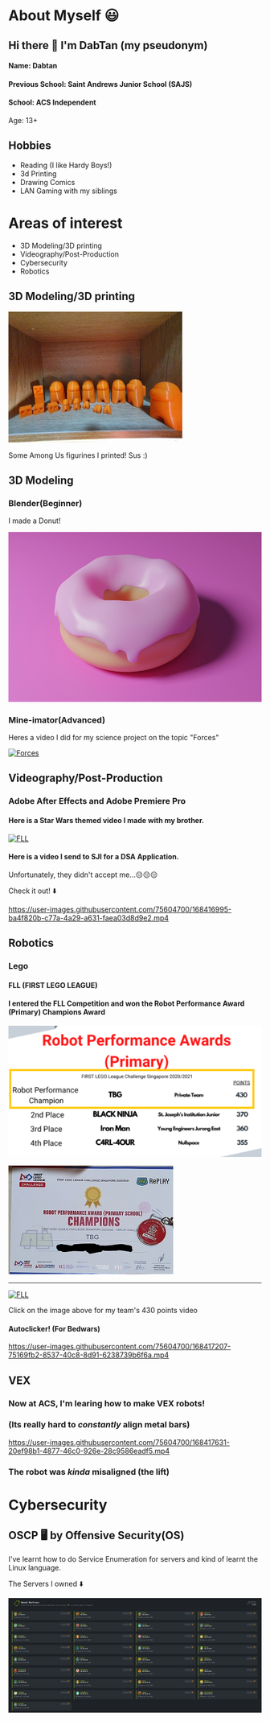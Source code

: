 # About Myself 😃

## Hi there 👋 I'm DabTan (my pseudonym)
#### Name: Dabtan

#### Previous School: Saint Andrews Junior School (SAJS)
#### School: ACS Independent

Age: 13+
## Hobbies
+ Reading (I like Hardy Boys!)
+ 3d Printing 
+ Drawing Comics
+ LAN Gaming with my siblings


# Areas of interest
- 3D Modeling/3D printing
- Videography/Post-Production
- Cybersecurity
- Robotics
## 3D Modeling/3D printing

![alt text](https://github.com/DabTan/DabTan/blob/main/20210516_203102.jpg?raw=true)

Some Among Us figurines I printed! Sus :) 



## 3D Modeling
### Blender(Beginner)
I made a Donut!

<img src="https://github.com/DabTan/DabTan/blob/main/Donut.jpg" alt="donut" style="width:600px;height:337.5px;">




### Mine-imator(Advanced)
Heres a video I did for my science project on the topic "Forces"

[![Forces](https://img.youtube.com/vi/pFBS_1_SPIc/0.jpg)](https://www.youtube.com/watch?v=pFBS_1_SPIc)

## Videography/Post-Production

### Adobe After Effects and Adobe Premiere Pro

#### Here is a Star Wars themed video I made with my brother.

[![FLL](https://img.youtube.com/vi/pI78ZRNl38k/0.jpg)](https://www.youtube.com/watch?v=pI78ZRNl38k)

#### Here is a video I send to SJI for a DSA Application.
<p>Unfortunately, they didn't accept me...😔😔😔 </p>
<p>Check it out! ⬇️ </p>



https://user-images.githubusercontent.com/75604700/168416995-ba4f820b-c77a-4a29-a631-faea03d8d9e2.mp4



## Robotics
### Lego
#### FLL (FIRST LEGO LEAGUE)
#### I entered the FLL Competition and won the Robot Performance Award (Primary) Champions Award

![alt text](https://github.com/DabTan/DabTan/blob/main/fll%20rp.png?raw=true)


![alt text](https://github.com/DabTan/DabTan/blob/main/FLL%20certificate.jpg?raw=true)



----------------------------------------------------------------------------------

[![FLL](https://img.youtube.com/vi/yDPS4rQXsOk/0.jpg)](https://www.youtube.com/watch?v=yDPS4rQXsOk)


Click on the image above for my team's 430 points video


#### Autoclicker! (For Bedwars)


https://user-images.githubusercontent.com/75604700/168417207-75169fb2-8537-40c8-8d91-6238739b6f6a.mp4

## VEX
### Now at ACS, I'm learing how to make VEX robots!
### (Its really hard to _constantly_ align metal bars)
https://user-images.githubusercontent.com/75604700/168417631-20ef98b1-4877-46c0-926e-28c9586eadf5.mp4

### The robot was _kinda_ misaligned (the lift) 

# Cybersecurity

## __OSCP__ 🖥️ by Offensive Security(OS)


I've learnt how to do Service Enumeration for servers
and kind of learnt the Linux language.


The Servers I owned ⬇️


![alt text](https://github.com/DabTan/DabTan/blob/main/HTB%20servers.png?raw=true)


